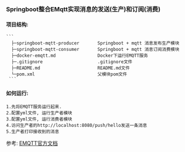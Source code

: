 ### Springboot整合EMqtt实现消息的发送(生产)和订阅(消费)

#### 项目结构:

    ```
      ├─springboot-mqtt-producer       Springboot + mqtt 消息发布生产模块
      ├─springboot-mqtt-consumer       Springboot + mqtt 消息订阅消费模块
      ├─docker-emqtt.md                Docker下运行EMQTT服务
      ├─.gitignore                     .gitignore文件
      ├─README.md                      README.md文件
      └─pom.xml                        父模块pom文件
     ```
#### 如何运行:
    
    1.先将EMQTT服务运行起来.
    2.配置yml文件, 运行生产者模块
    3.配置yml文件, 运行消费者模块
    4.访问生产者的http://localhost:8080/push/hello发送一条消息
    5.生产者打印接收到的消息

参考: [EMQTT官方文档](https://www.emqx.io/cn/)